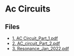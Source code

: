# Ac Circuits

## Files

- [1. AC Circuit_Part_1.pdf](1.%20AC%20Circuit_Part_1.pdf)
- [2. AC_circuit_Part_2.pdf](2.%20AC_circuit_Part_2.pdf)
- [3. Resonance_Jan_2022.pdf](3.%20Resonance_Jan_2022.pdf)
